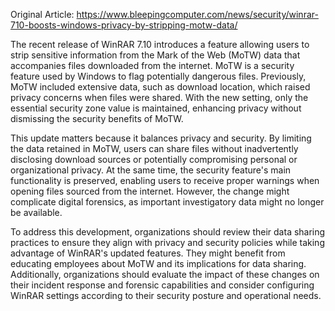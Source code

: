 Original Article: https://www.bleepingcomputer.com/news/security/winrar-710-boosts-windows-privacy-by-stripping-motw-data/

The recent release of WinRAR 7.10 introduces a feature allowing users to strip sensitive information from the Mark of the Web (MoTW) data that accompanies files downloaded from the internet. MoTW is a security feature used by Windows to flag potentially dangerous files. Previously, MoTW included extensive data, such as download location, which raised privacy concerns when files were shared. With the new setting, only the essential security zone value is maintained, enhancing privacy without dismissing the security benefits of MoTW.

This update matters because it balances privacy and security. By limiting the data retained in MoTW, users can share files without inadvertently disclosing download sources or potentially compromising personal or organizational privacy. At the same time, the security feature's main functionality is preserved, enabling users to receive proper warnings when opening files sourced from the internet. However, the change might complicate digital forensics, as important investigatory data might no longer be available.

To address this development, organizations should review their data sharing practices to ensure they align with privacy and security policies while taking advantage of WinRAR's updated features. They might benefit from educating employees about MoTW and its implications for data sharing. Additionally, organizations should evaluate the impact of these changes on their incident response and forensic capabilities and consider configuring WinRAR settings according to their security posture and operational needs.